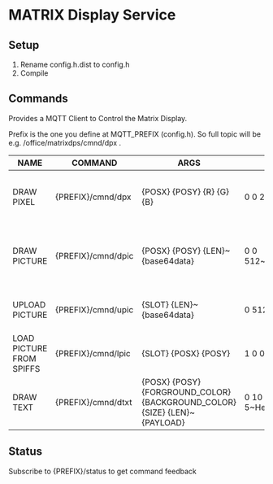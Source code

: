 # MATRIX Display Service

## Setup

1. Rename config.h.dist to config.h
2. Compile

## Commands

Provides a MQTT Client to Control the Matrix Display. 

Prefix is the one you define at MQTT_PREFIX (config.h). So full topic will be e.g. /office/matrixdps/cmnd/dpx .


NAME |COMMAND | ARGS |  EXAMPLE | Comment 
 -- | --- | --- | --- | ---
DRAW PIXEL | {PREFIX}/cmnd/dpx | {POSX} {POSY} {R} {G} {B} | 0 0 255 0 0 | Draws Pixel directly to the screen
DRAW PICTURE | {PREFIX}/cmnd/dpic | {POSX} {POSY} {LEN}~{base64data} | 0 0 512~data:image/png;base64,... | Draws Picture directly from Network Stream
UPLOAD PICTURE | {PREFIX}/cmnd/upic | {SLOT} {LEN}~{base64data} | 0 512~data:image/png;base64 | Uploads Picture to SPIFF of ESP
LOAD PICTURE FROM SPIFFS | {PREFIX}/cmnd/lpic | {SLOT} {POSX} {POSY} | 1 0 0
DRAW TEXT | {PREFIX}/cmnd/dtxt | {POSX} {POSY} {FORGROUND_COLOR} {BACKGROUND_COLOR} {SIZE} {LEN}~{PAYLOAD} | 0 10 #00FF00 #000000 1 5~Hello | Draws a text to the screen

## Status

Subscribe to {PREFIX}/status to get command feedback